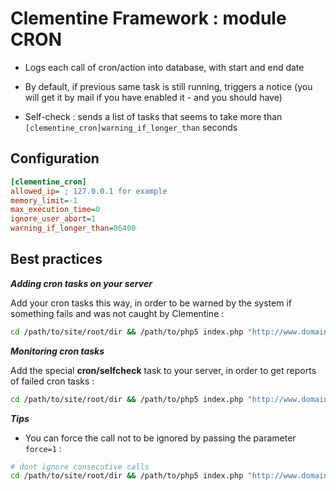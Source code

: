 Clementine Framework : module CRON
===

* Logs each call of cron/action into database, with start and end date

* By default, if previous same task is still running, triggers a notice (you will get it by mail if you have enabled it - and you should have)

* Self-check : sends a list of tasks that seems to take more than `[clementine_cron]warning_if_longer_than` seconds

Configuration
---

```ini
[clementine_cron]
allowed_ip= ; 127.0.0.1 for example
memory_limit=-1
max_execution_time=0
ignore_user_abort=1
warning_if_longer_than=86400
```

Best practices
--------------

***Adding cron tasks on your server***

Add your cron tasks this way, in order to be warned by the system if something fails and was not caught by Clementine :
```bash
cd /path/to/site/root/dir && /path/to/php5 index.php "http://www.domain.com" "cron/task" || echo "PHP return code was $?" | mail -s "Clementine CRON failed : www.domain.com/cron/task" email@domain.com
```

***Monitoring cron tasks***

Add the special __cron/selfcheck__ task to your server, in order to get reports of failed cron tasks :
```bash
cd /path/to/site/root/dir && /path/to/php5 index.php "http://www.domain.com" "cron/selfcheck" || echo "PHP return code was $?" | mail -s "Clementine CRON failed : www.domain.com/cron/selfcheck" email@domain.com
```

***Tips***

* You can force the call not to be ignored by passing the parameter `force=1` :

```bash
# dont ignore consecutive calls
cd /path/to/site/root/dir && /path/to/php5 index.php "http://www.domain.com" "cron/task" "force=1" || echo "PHP return code was $?" | mail -s "Clementine CRON failed : www.domain.com/cron/task" email@domain.com
```
